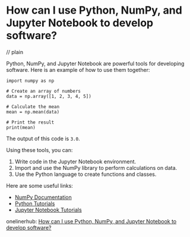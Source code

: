 # How can I use Python, NumPy, and Jupyter Notebook to develop software?
// plain

Python, NumPy, and Jupyter Notebook are powerful tools for developing software. Here is an example of how to use them together:

```
import numpy as np

# Create an array of numbers
data = np.array([1, 2, 3, 4, 5])

# Calculate the mean
mean = np.mean(data)

# Print the result
print(mean)
```

The output of this code is `3.0`.

Using these tools, you can:

1. Write code in the Jupyter Notebook environment.
2. Import and use the NumPy library to perform calculations on data.
3. Use the Python language to create functions and classes.

Here are some useful links:

- [NumPy Documentation](https://numpy.org/doc/)
- [Python Tutorials](https://docs.python.org/3/tutorial/)
- [Jupyter Notebook Tutorials](https://jupyter-notebook.readthedocs.io/en/stable/notebook.html)

onelinerhub: [How can I use Python, NumPy, and Jupyter Notebook to develop software?](https://onelinerhub.com/python-scipy/how-can-i-use-python--numpy--and-jupyter-notebook-to-develop-software)